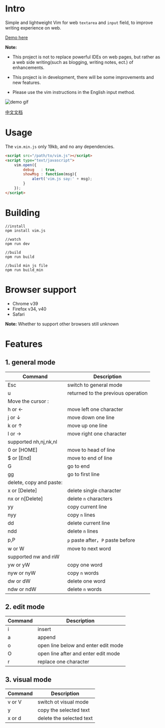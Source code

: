 # Intro

Simple and lightweight Vim for web `textarea` and `input` field, to improve writing experience on web.

[Demo here](http://toplan.github.io/vimjs/index.html)

**Note:**

* This project is not to replace powerful IDEs on web pages,
  but rather as a web side writing(such as blogging, writing notes, ect.) of enhancements.

* This project is in development, there will be some improvements and new features.

* Please use the vim instructions in the English input method.

![demo gif](http://7o503b.com1.z0.glb.clouddn.com/demo.gif)

[中文文档](https://github.com/toplan/Vim.js/blob/master-dev/README_CN.md)

# Usage

The `vim.min.js` only 19kb, and no any dependencies.

```html
<script src="/path/to/vim.js"></script>
<script type="text/javascript">
    vim.open({
        debug   : true,
        showMsg : function(msg){
            alert('vim.js say:' + msg);
        }
    });
</script>
```

# Building
```
//install
npm install vim.js

//watch
npm run dev

//build
npm run build

//build min js file
npm run build_min
```

# Browser support

* Chrome  v39
* Firefox  v34, v40
* Safari

**Note:** Whether to support other browsers still unknown

# Features

## 1. general mode
|  Command |    Description |
| ----- | ----------------------- |
| Esc   | switch to general mode  |
| u     | returned to the previous operation |
| Move the cursor :               |
| h or ← | move left one character |
| j or ↓ | move down one line     |
| k or ↑ | move up one line       |
| l or → | move right one character |
| supported nh,nj,nk,nl           |
| 0 or [HOME]| move to head of line |
| $ or [End] | move to end of line |
| G          | go to end |
| gg         | go to first line |
| delete, copy and paste:        |
| x or [Delete] | delete single character |
| nx or n[Delete] | delete `n` characters |
| yy         | copy current line |
| nyy        | copy `n` lines    |
| dd         | delete current line |
| ndd        | delete `n` lines  |
| p,P        | `p` paste after，`P` paste before|
| w or W     | move to next word |
| supported nw and nW            |
| yw or yW   | copy one word     |
| nyw or nyW | copy `n` words    |
| dw or dW   | delete one word   |
| ndw or ndW | delete `n` words  |

## 2. edit mode
|  Command |    Description  |
| ----- | ----------------------- |
| i     | insert |
| a     | append |
| o     | open line below and enter edit mode |
| O     | open line after and enter edit mode |
| r     | replace one character |

## 3. visual mode
|  Command |    Description |
| -----  | ----------------------- |
| v or V | switch ot visual mode   |
| y      | copy the selected text  |
| x or d | delete the selected text|